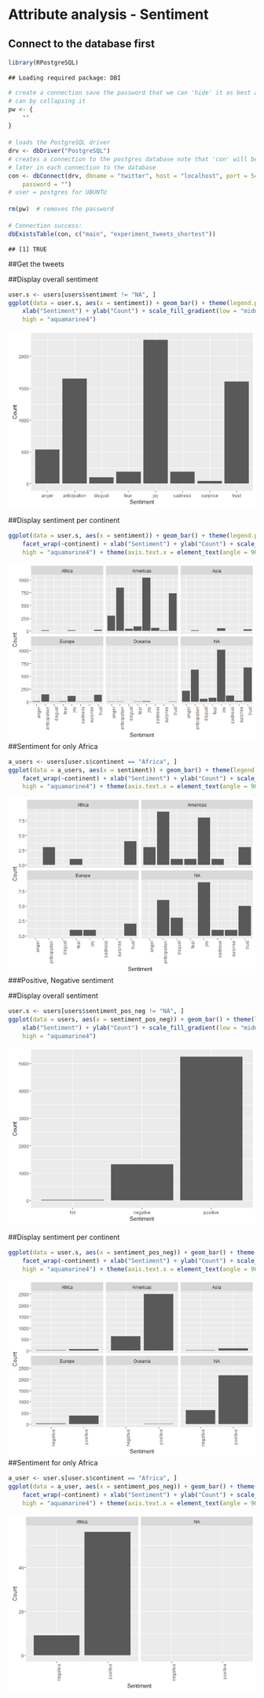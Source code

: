 # Attribute analysis - Sentiment







## Connect to the database first



```r
library(RPostgreSQL)
```

```
## Loading required package: DBI
```

```r
# create a connection save the password that we can 'hide' it as best as we
# can by collapsing it
pw <- {
    ""
}

# loads the PostgreSQL driver
drv <- dbDriver("PostgreSQL")
# creates a connection to the postgres database note that 'con' will be used
# later in each connection to the database
con <- dbConnect(drv, dbname = "twitter", host = "localhost", port = 5432, user = "postgres", 
    password = "")
# user = postgres for UBUNTU

rm(pw)  # removes the password

# Connection success:
dbExistsTable(con, c("main", "experiment_tweets_shortest"))
```

```
## [1] TRUE
```

##Get the tweets


##Display overall sentiment

```r
user.s <- users[users$sentiment != "NA", ]
ggplot(data = user.s, aes(x = sentiment)) + geom_bar() + theme(legend.position = "none") + 
    xlab("Sentiment") + ylab("Count") + scale_fill_gradient(low = "midnightblue", 
    high = "aquamarine4")
```

![](FactorAnalysis-Sentiment_files/figure-html/sentiment-1.png)<!-- -->

##Display sentiment per continent

```r
ggplot(data = user.s, aes(x = sentiment)) + geom_bar() + theme(legend.position = "none") + 
    facet_wrap(~continent) + xlab("Sentiment") + ylab("Count") + scale_fill_gradient(low = "midnightblue", 
    high = "aquamarine4") + theme(axis.text.x = element_text(angle = 90, hjust = 1))
```

![](FactorAnalysis-Sentiment_files/figure-html/sentiment_continent-1.png)<!-- -->
##Sentiment for only Africa

```r
a_users <- users[user.s$continent == "Africa", ]
ggplot(data = a_users, aes(x = sentiment)) + geom_bar() + theme(legend.position = "none") + 
    facet_wrap(~continent) + xlab("Sentiment") + ylab("Count") + scale_fill_gradient(low = "midnightblue", 
    high = "aquamarine4") + theme(axis.text.x = element_text(angle = 90, hjust = 1))
```

![](FactorAnalysis-Sentiment_files/figure-html/sentiment_continent_africa-1.png)<!-- -->
###Positive, Negative sentiment

##Display overall sentiment

```r
user.s <- users[users$sentiment_pos_neg != "NA", ]
ggplot(data = users, aes(x = sentiment_pos_neg)) + geom_bar() + theme(legend.position = "none") + 
    xlab("Sentiment") + ylab("Count") + scale_fill_gradient(low = "midnightblue", 
    high = "aquamarine4")
```

![](FactorAnalysis-Sentiment_files/figure-html/sentiment_pos_neg-1.png)<!-- -->

##Display sentiment per continent

```r
ggplot(data = user.s, aes(x = sentiment_pos_neg)) + geom_bar() + theme(legend.position = "none") + 
    facet_wrap(~continent) + xlab("Sentiment") + ylab("Count") + scale_fill_gradient(low = "midnightblue", 
    high = "aquamarine4") + theme(axis.text.x = element_text(angle = 90, hjust = 1))
```

![](FactorAnalysis-Sentiment_files/figure-html/sentiment_pos_neg_continent-1.png)<!-- -->
##Sentiment for only Africa

```r
a_user <- user.s[user.s$continent == "Africa", ]
ggplot(data = a_user, aes(x = sentiment_pos_neg)) + geom_bar() + theme(legend.position = "none") + 
    facet_wrap(~continent) + xlab("Sentiment") + ylab("Count") + scale_fill_gradient(low = "midnightblue", 
    high = "aquamarine4") + theme(axis.text.x = element_text(angle = 90, hjust = 1))
```

![](FactorAnalysis-Sentiment_files/figure-html/sentiment_pos_neg_continent_africa-1.png)<!-- -->


